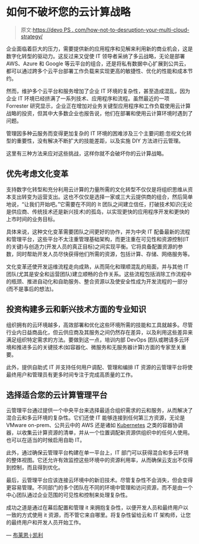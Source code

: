# 如何不破坏您的云计算战略

> 原文:[https://devo PS . com/how-not-to-desruption-your-multi-cloud-strategy/](https://devops.com/how-not-to-sabotage-your-multi-cloud-strategy/)

企业面临着巨大的压力，需要提供新的应用程序和见解来利用新的商业机会，这是数字化转型的驱动力。这反过来又促使 IT 领导者采纳了多云战略，无论是部署 AWS、Azure 和 Google 等云平台的组合，还是将私有数据中心扩展到公共云，都可以通过跨多个云平台部署工作负载来实现更高的敏捷性、优化的性能和成本节约。

然而，维护多个云平台和服务增加了企业 IT 环境的复杂性，甚至造成混乱，因为企业 IT 环境已经挤满了一系列技术、应用程序和流程。虽然最近的一项 Forrester 研究显示，企业正在增加对业务关键型应用程序和工作负载使用云计算战略的投资，但其中大多数企业也报告说，他们在部署和使用云计算环境时遇到了问题。

管理因多种云服务而变得更加复杂的 IT 环境的困难涉及三个主要问题:忽视文化转型的重要性，没有解决不断扩大的技能差距，以及实施 DIY 方法进行云管理。

这里有三种方法来应对这些挑战，这样你就不会破坏你的云计算战略。

## 优先考虑文化变革

支持数字化转型和充分利用云计算的力量所需的文化转型不仅仅是将组织思维从资本支出转变为运营支出。这也不仅仅是选择一家或三大云提供商的组合，然后简单地说，“让我们开始吧。”它需要在不同的 It 团队之间建立信任，打破技术知识(无论是供应商、传统技术还是新兴技术)的孤岛，以实现更快的应用程序开发和更快的上市时间的业务目标。

具体来说，这种文化变革需要团队之间更好的协作，并为中央 IT 配备最新的流程和管理平台，这些平台不太注重管理基础架构，而更注重在可见性和资源控制(IT 的关键)与创造力(开发人员的真正目标)之间实现平衡。它将具备配置资源的参数，同时帮助开发人员尽快获得他们所需的资源，包括计算、存储、网络服务等。

文化变革还使开发运维流程走向成熟，从而简化和理顺混乱的局面，并与其他 IT 团队(尤其是安全和运营团队)建立顺畅的合作关系。这些流程包括消除工作流程中的瓶颈、推进自动化和自助服务、整合资源以及使安全性成为开发流程的一部分(而不是事后的想法)。

## 投资构建多云和新兴技术方面的专业知识

组织拥有的云环境越多，高效部署和优化这些环境所需的技能和工具就越多。尽管行业内日益商品化，但云供应商及其服务之间仍然存在差异，以及利用这些差异来满足组织特定需求的方法。要做到这一点，培训内部 DevOps 团队或聘请多云环境和推进多云的关键技术(如容器化、微服务和无服务器计算)方面的专家至关重要。

此外，提供自助式 IT 并支持任何用户调配、管理和编排 IT 资源的云管理平台将使最终用户和管理员有更多时间专注于完成高质量的工作。

## 选择适合您的云计算管理平台

云管理平台通过提供一个中央平台来选择最适合组织需求的云和服务，从而解决了混合云和多云环境的复杂性。它们还使 IT 能够连接到任何第三方资源，无论是 VMware on-prem、公共云中的 AWS 还是诸如 [Kubernetes](https://devops.com/kubernetes-adoption-are-you-game-for-it/) 之类的容器协调器，以收集云计算资源的清单，并从一个位置调配新资源供组织中的任何人使用。也可以在适当的时候启用自助 IT。

此外，通过确保云管理平台构建在单一平台上，IT 部门可以获得混合和多云环境的整体视图。它还允许有效监控这些环境中的资源利用率，从而确保云支出不仅得到控制，而且得到优化。

最后，云管理平台应该连接云环境中的新旧技术。尽管复杂性不会消失，但会变得更容易管理。不同部门的多个团队在不同的环境中管理和访问资源，而不是由一个中心团队通过企业范围的可见性和控制来处理复杂性。

成功之道是通过在幕后配置和管理 it 来拥抱复杂性，以便开发人员和最终用户以一致的方式使用 it 资源，而不管它来自哪里。将复杂性留给云和 IT 架构师，让您的最终用户和开发人员开始工作。

— [布莱恩·j·凯利](https://devops.com/author/brian-j-kelly/)